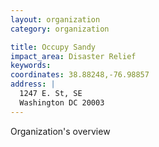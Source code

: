 ```yaml
---
layout: organization
category: organization

title: Occupy Sandy
impact_area: Disaster Relief
keywords: 
coordinates: 38.88248,-76.98857
address: |
  1247 E. St, SE
  Washington DC 20003
---
```

Organization's overview
